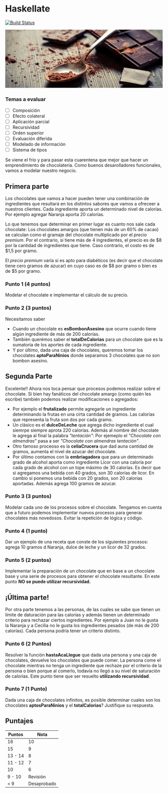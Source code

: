 # Haskellate

[![Build Status](https://travis-ci.com/Juancete/chocolateria.svg?token=7kn2iattJERWx3nrSmdM&branch=master)](https://travis-ci.com/Juancete/chocolateria)

![Cover](images/chocolate_cocoa_spoon.jpg)

### Temas a evaluar
- [ ] Composición 
- [ ] Efecto colateral 
- [ ] Aplicación parcial 
- [ ] Recursividad
- [ ] Orden superior
- [ ] Evaluación diferida
- [ ] Modelado de información
- [ ] Sistema de tipos

Se viene el frío y para pasar esta cuarentena que mejor que hacer un emprendimiento de chocolatería. Como buenos desarolladores funcionales, vamos a modelar nuestro negocio.

## Primera parte

Los chocolates que vamos a hacer pueden tener una combinación de ingredientes que resultará en los distintos sabores que vamos a ofreceer a nuestros clientes. Cada ingrediente aporta un determinado nivel de calorías. Por ejemplo agregar Naranja aporta 20 calorías.

Lo que tenemos que determinar en primer lugar es cuanto nos sale cada chocolate: Los chocolates amargos (que tienen más de un 60% de cacao) se calculan como el gramaje del chocolate multiplicado por el *precio premium*. Por el contrario, si tiene más de 4 ingredientes, el precio es de $8 por la cantidad de ingredientes que tiene. Caso contrario, el costo es de $1,5 por gramo.

El *precio premium* varía si es apto para diabéticos (es decir que el chocolate tiene cero gramos de azucar) en cuyo caso es de $8 por gramo o bien es de $5 por gramo.

### Punto 1 (4 puntos)
Modelar el chocolate e implementar el cálculo de su precio.

### Punto 2 (3 puntos)

Necesitamos saber
- Cuando un chocolate es **esBombonAsesino** que ocurre cuando tiene algún ingrediente de más de 200 calorías.
- También querémos saber el **totalDeCalorias** para un chocolate que es la sumatoria de los aportes de cada ingrediente.
- Y por último, dada una caja de chocolates, queremos tomar los chocolates **aptoParaNinios** donde separamos 3 chocolates que no son bombon asesino.

## Segunda Parte

Excelente!! Ahora nos toca pensar que procesos podemos realizar sobre el chocolate. Si bien hay fanáticos del chocolate amargo (como quién les escribe) también podemos realizar modificaciones o agregados:
- Por ejemplo el **frutalizado** permite agregarle un ingrediente determinando la frutas en una cirta cantidad de gramos. Las calorías que representa la fruta son dos por cada gramo. 
- Un clásico es el **dulceDeLeche** que agrega dicho ingrediente el cual siemrpe siempre aprota 220 calorías. Además al nombre del chocolate le agrega al final la palabra *"tentación"*: Por ejemeplo el *"Chocolate con almendras"* pasa a ser *"Chocolate con almendras tentación"*.
- Otro famoso proceoso es la **celiaCrucera** que dad auna cantidad de gramos, aumenta el nivel de azucar del chocolate.
- Por último contamos con la **embriagadora**  que para un determinado grado de alcohol aporta como ingrediente Licor con una caloría por cada grado de alcohol con un tope máximo de 30 calorías. Es decir que si agregamos una bebida con 40 grados, son 30 calorías de licor. En cambio si ponemos una bebida con 20 grados, son 20 calorías aportadas. Además agrega 100 gramos de azucar. 
  
### Punto 3 (3 puntos)
Modelar cada uno de los procesos sobre el chocolate. Tengamos en cuenta que a futuro podemos implementar nuevos procesos para generar chocolates más novedosos. Evitar la repetición de lógica y código. 

### Punto 4 (1 punto)
Dar un ejemplo de una receta que conste de los siguientes procesos: agrega 10 gramos d Naranja, dulce de leche y un licor de 32 grados.

### Punto 5 (2 puntos)
Implementar la preparación de un chocolate que en base a un chocolate base y una serie de procesos para obtener el chocolate resultante. En este punto **NO se puede utilizar recursividad.**

## ¡Última parte!
Por otra parte tenemos a las personas, de las cuales se sabe que tienen un límite de daturación para las calorías y además tienen un determinado criterio para rechazar ciertos ingredientes. Por ejemplo a Juan no le gusta la Naranja y a Cecilia no le gusta los ingredientes pesados (de más de 200 calorías). Cada persona podría tener un criterio distinto. 

### Punto 6 (2 Puntos)

Resolver la función **hastaAcaLlegue** que dada una persona y una caja de chocolates, devuelve los chocolates que puede comer. La persona come el chocolate mientras no tenga un ingrediente que rechaze por el criterio de la persona o bien porque al comerlo, todavía no llegó a su nivel de saturación de calorías. Este punto tiene que ser resuelto **utilizando recursividad**.

### Punto 7 (1 Punto)
Dada una caja de chocolates infinitos, es posible determinar cuales son los chocolates **aptosParaNinios** y el **totalCalorias**? Justifique su respuesta.

## Puntajes
Puntos | Nota
------ | -----
16 | 10
15 | 9
13 - 14 | 8
11 - 12 | 7
10 | 6
9 - 10 | Revisión
< 9 | Desaprobado